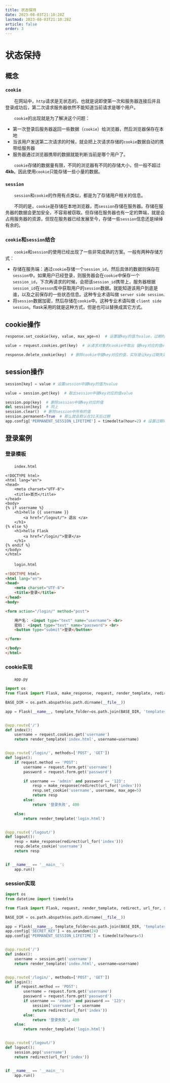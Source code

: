```yaml
---
title: 状态保持
date: 2023-08-03T21:10:28Z
lastmod: 2023-08-03T21:10:28Z
article: false
order: 3
---
```


# 状态保持

## 概念

### `cookie`

　　在网站中，`http`请求是无状态的。也就是说即使第一次和服务器连接后并且登录成功后，第二次请求服务器依然不能知道当前请求是哪个用户。

　　`cookie`的出现就是为了解决这个问题：

- 第一次登录后服务器返回一些数据（`cookie`）给浏览器，然后浏览器保存在本地
- 当该用户发送第二次请求的时候，就会把上次请求存储的`cookie`数据自动的携带给服务器
- 服务器通过浏览器携带的数据就能判断当前是哪个用户了。

　　`cookie`存储的数据量有限，不同的浏览器有不同的存储大小，但一般不超过**4kb**。因此使用`cookie`只能存储一些小量的数据。

### `session`

　　`session`和`cookie`的作用有点类似，都是为了存储用户相关的信息。

　　不同的是，`cookie`是存储在本地浏览器，而`session`存储在服务器。存储在服务器的数据会更加安全，不容易被窃取。但存储在服务器也有一定的弊端，就是会占用服务器的资源，但现在服务器已经发展至今，存储一些`session`信息还是绰绰有余的。

### `cookie`和`session`结合

　　`cookie`和`session`的使用已经出现了一些非常成熟的方案。一般有两种存储方式：

- 存储在服务端：通过`cookie`存储一个`session_id`，然后具体的数据则保存在`session`中。如果用户已经登录，则服务器会在`cookie`中保存一个`session_id`，下次再请求的时候，会把该`session_id`携带上，服务器根据`session_id`在`sesson`库中获取用户的`session`数据。就能知道该用户到底是谁，以及之前保存的一些状态信息。这种专业术语叫做 `server side session`.
- 将`session`数据加密，然后存储在`cookie`中。这种专业术语叫做 `client side session`。flask采用的就是这种方式，但是也可以替换成其它方式。

## cookie操作

```python
response.set_cookie(key, value, max_age=n)  # 设置键key的值为value，过期时间为n秒

value = request.cookies.get(key)  # 从请求对象的cookie中取出 键key对应的值value

response.delete_cookie(key)  # 删除cookie中键key对应的值，实际是让key过期失效
```

## session操作

```python
session[key] = value # 设置session中键key的值为value

value = session.get(key)  # 取出session中键key对应的值value

session.pop(key)  # 删除session中键key对应的值
del session[key]  # 同上
session.clear()  # 删除session中所有的值
session.permanent=True  # 那么就会默认在31天后过期
app.config['PERMANENT_SESSION_LIFETIME'] = timedelta(hour=2) # 设置过期时间2小时
```

## 登录案例

### 登录模板

　　`index.html`

```jinja
<!DOCTYPE html>
<html lang="en">
<head>
    <meta charset="UTF-8">
    <title>首页</title>
</head>
<body>
{% if username %}
    <h1>hello {{ username }}
        <a href="/logout/"> 退出 </a>
    </h1>
{% else %}
    <h1>hello Flask
        <a href="/login/">登录</a>
    </h1>
{% endif %}
</body>
</html>
```

　　`login.html`

```html
<!DOCTYPE html>
<html lang="en">
<head>
    <meta charset="UTF-8">
    <title>登录</title>
</head>
<body>

<form action="/login/" method="post">

    用户名： <input type="text" name="username"> <br>
    密码： <input type="text" name="password"> <br>
    <button type="submit">登录</button>

</form>

</body>
</html>
```

### cookie实现

　　`app.py`

```python
import os
from flask import Flask, make_response, request, render_template, redirect, url_for

BASE_DIR = os.path.abspath(os.path.dirname(__file__))

app = Flask(__name__, template_folder=os.path.join(BASE_DIR, 'templates'))


@app.route('/')
def index():
    username = request.cookies.get('username')
    return render_template('index.html', username=username)


@app.route('/login/', methods=['POST', 'GET'])
def login():
    if request.method == 'POST':
        username = request.form.get('username')
        password = request.form.get('password')

        if username == 'admin' and password == '123':
            resp = make_response(redirect(url_for('index')))
            resp.set_cookie('username', username, max_age=5)
            return resp
        else:
            return '登录失败', 400

    else:
        return render_template('login.html')


@app.route('/logout/')
def logout():
    resp = make_response(redirect(url_for('index')))
    resp.delete_cookie('username')
    return resp


if __name__ == '__main__':
    app.run()

```

### session实现

```python
import os
from datetime import timedelta

from flask import Flask, request, render_template, redirect, url_for, session

BASE_DIR = os.path.abspath(os.path.dirname(__file__))

app = Flask(__name__, template_folder=os.path.join(BASE_DIR, 'templates'))
app.config['SECRET_KEY'] = os.urandom(24)
app.config['PERMANENT_SESSION_LIFETIME'] = timedelta(hours=5)


@app.route('/')
def index():
    username = session.get('username')
    return render_template('index.html', username=username)


@app.route('/login/', methods=['POST', 'GET'])
def login():
    if request.method == 'POST':
        username = request.form.get('username')
        password = request.form.get('password')
        if username == 'admin' and password == '123':
            session['username'] = username
            return redirect(url_for('index'))
        else:
            return '登录失败', 400
    else:
        return render_template('login.html')


@app.route('/logout/')
def logout():
    session.pop('username')
    return redirect(url_for('index'))


if __name__ == '__main__':
    app.run()
```
